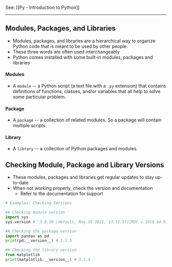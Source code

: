 See: [[Py - Introduction to Python]]

---

## Modules, Packages, and Libraries 
* Modules, packages, and libraries are a hierarchical way to organize Python code that is meant to be used by other people.
* These three words are often used interchangeably 
* Python comes installed with some built-in modules, packages and libraries
#### Modules
* A `module` -- a Python script (a text file with a `.py` extension) that contains definitions of functions, classes, and/or variables that all help to solve some particular problem.
#### Package
* A `package` -- a collection of related modules. So a package will contain multiple scripts.
#### Library
* A `library` -- a collection of Python packages and modules.

## Checking Module, Package and Library Versions 
* These modules, packages and libraries get regular updates to stay up-to-date
* When not working properly, check the version and documentation
	* Refer to the documentation for support 
```python
# Examples: Checking Sersions

## Checking module version 
import sys
sys.version # '3.8.10 (default, May 19 2021, 13:12:57)[MSC v.1916 64 bit (AMD64)]

## Checking the package version
import pandas as pd
print(pd.__version__) # 1.2.5

## Checking the library version
from matplotlib
print(matplotlib.__version__) # 3.3.4
```